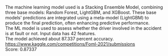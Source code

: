 The machine learning model used is a Stacking Ensemble Model, combining three base models: Random Forest, LightGBM, and XGBoost. These base models' predictions are integrated using a meta-model (LightGBM) to produce the final prediction, often enhancing predictive performance. <br>
The ML model is used to assess whether the driver involved in the accident is at fault or not. Input data has 42 features. <br>
The model achieved about 87.337 percent accuracy. <br>
https://www.kaggle.com/competitions/Foml-2021/submissions <br>
Score: 0.87337

